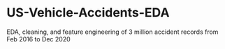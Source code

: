 # US-Vehicle-Accidents-EDA
EDA, cleaning, and feature engineering of 3 million accident records from Feb 2016 to Dec 2020

